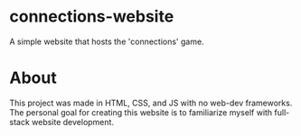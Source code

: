 # connections-website
A simple website that hosts the 'connections' game.

# About
  This project was made in HTML, CSS, and JS with no web-dev frameworks. The personal goal for creating this website is to familiarize myself with full-stack website development.
